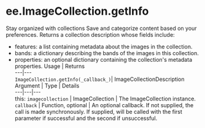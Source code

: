 
#  ee.ImageCollection.getInfo
Stay organized with collections  Save and categorize content based on your preferences. 
Returns a collection description whose fields include:
- features: a list containing metadata about the images in the collection.
- bands: a dictionary describing the bands of the images in this collection.
- properties: an optional dictionary containing the collection's metadata properties.
Usage | Returns  
---|---  
`ImageCollection.getInfo(_callback_)`|  ImageCollectionDescription  
Argument | Type | Details  
---|---|---  
this: `imagecollection` | ImageCollection | The ImageCollection instance.  
`callback` | Function, optional | An optional callback. If not supplied, the call is made synchronously. If supplied, will be called with the first parameter if successful and the second if unsuccessful.  
